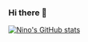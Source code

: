 ### Hi there 👋
[![Nino's GitHub stats](https://github-readme-stats.vercel.app/api?username=hininojay)](https://github.com/anuraghazra/github-readme-stats)

<!--
**HiNinoJay/HiNinoJay** is a ✨ _special_ ✨ repository because its `README.md` (this file) appears on your GitHub profile.

Here are some ideas to get you started:

- 🔭 I’m currently working on ...
- 🌱 I’m currently learning ...
- 👯 I’m looking to collaborate on ...
- 🤔 I’m looking for help with ...
- 💬 Ask me about ...
- 📫 How to reach me: ...
- 😄 Pronouns: ...
- ⚡ Fun fact: ...
-->

